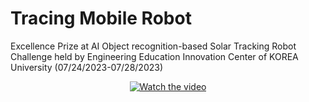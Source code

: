 # Tracing Mobile Robot

Excellence Prize at AI Object recognition-based Solar Tracking Robot Challenge held by Engineering Education Innovation Center of KOREA University (07/24/2023-07/28/2023)

<div align="center">
  <a href="https://www.youtube.com/watch?v=0FwY5ziacQI">
    <img src="https://img.youtube.com/vi/0FwY5ziacQI/hqdefault.jpg" alt="Watch the video">
  </a>
</div>
